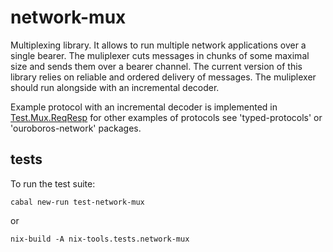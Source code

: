 # network-mux

Multiplexing library.  It allows to run multiple network applications over
a single bearer.  The muliplexer cuts messages in chunks of some maximal size
and sends them over a bearer channel.  The current version of this library
relies on reliable and ordered delivery of messages.  The muliplexer should run
alongside with an incremental decoder.

Example protocol with an incremental
decoder is implemented in
[Test.Mux.ReqResp](https://github.com/input-output-hk/ouroboros-network/blob/master/network-mux/test/Test/Mux/ReqResp.hs)
for other examples of protocols see 'typed-protocols' or 'ouroboros-network'
packages.

## tests

To run the test suite:
```
cabal new-run test-network-mux
```
or
```
nix-build -A nix-tools.tests.network-mux
```
